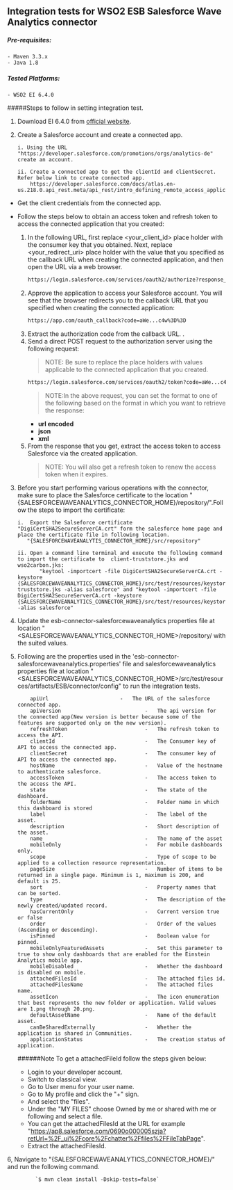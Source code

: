 ﻿##  Integration tests for WSO2 ESB Salesforce Wave Analytics connector
##### Pre-requisites:

    - Maven 3.3.x
    - Java 1.8

##### Tested Platforms:

    - WSO2 EI 6.4.0

#####Steps to follow in setting integration test.


 1. Download EI 6.4.0 from [official website](https://wso2.com/products/enterprise-service-bus/#).

 2. Create a Salesforce account and create a connected app.

        i. Using the URL "https://developer.salesforce.com/promotions/orgs/analytics-de" create an account.
        
        ii. Create a connected app to get the clientId and clientSecret. Refer below link to create connected app.
            https://developer.salesforce.com/docs/atlas.en-us.218.0.api_rest.meta/api_rest/intro_defining_remote_access_applications.htm.
   * Get the client credentials from the connected app.
 
   * Follow the steps below to obtain an access token and refresh token to access the connected application that you created:
   
       1. In the following URL, first replace <your_client_id> place holder with the consumer key that you obtained. Next, replace <your_redirect_uri> place holder with the value that you specified as the callback URL when creating the connected application, and then open the URL via a web browser. 
           ```xml
           https://login.salesforce.com/services/oauth2/authorize?response_type=code&client_id=<your_client_id>&redirect_uri=<your_redirect_uri>
           ```
       2. Approve the application to access your Salesforce account. You will see that the browser redirects you to the callback URL that you specified when creating the connected application:
          ```xml
          https://app.com/oauth_callback?code=aWe...c4w%3D%3D
          ```
       3. Extract the authorization code from the callback URL.
   .
       4. Send a direct POST request to the authorization server using the following request: 
           > NOTE: Be sure to replace the place holders with values applicable to the connected application that you created.
           ```xml
           https://login.salesforce.com/services/oauth2/token?code=aWe...c4w==&grant_type=authorization_code&client_id=<your_client_id>&client_secret=<your_client_secret>&redirect_uri=<your_redirect_uri>&format=json
           ```
           > NOTE:In the above request, you can set the format to one of the following based on the format in which you want to retrieve the response:
           * **url encoded**
           * **json**
           * **xml**
       5. From the response that you get, extract the access token to access Salesforce via the created application. 
          > NOTE: You will also get a refresh token to renew the access token when it expires.


 3. Before you start performing various operations with the connector, make sure to place the Salesforce certificate to the location
   "{SALESFORCEWAVEANALYTICS_CONNECTOR_HOME}/repository/".Follow the steps to import the certificate:
   
        i.  Export the Salseforce certificate "DigiCertSHA2SecureServerCA.crt" form the salesforce home page and place the certificate file in following location. 
           "{SALESFORCEWAVEANALYTIS_CONNECTOR_HOME}/src/repository"
           
        ii. Open a command line terminal and execute the following command to import the certificate to  client-truststore.jks and wso2carbon.jks:
               "keytool -importcert -file DigiCertSHA2SecureServerCA.crt -keystore {SALESFORCEWAVEANALYTICS_CONNECTOR_HOME}/src/test/resources/keystores/products/client-truststore.jks -alias salesforce" and "keytool -importcert -file DigiCertSHA2SecureServerCA.crt -keystore {SALESFORCEWAVEANALYTICS_CONNECTOR_HOME}/src/test/resources/keystores/products/wso2carbon.jks -alias salesforce"
               
 4. Update the esb-connector-salesforcewaveanalytics properties file at location "<SALESFORCEWAVEANALYTICS_CONNECTOR_HOME>/repository/ with the suited values.

 5. Following are the properties used in the 'esb-connector-salesforcewaveanalytics.properties' file and salesforcewaveanalytics properties file at location "<SALESFORCEWAVEANALYTICS_CONNECTOR_HOME>/src/test/resources/artifacts/ESB/connector/config" to run the integration tests.
    
            apiUrl 		                 -   The URL of the salesforce connected app.
            apiVersion                           -   The api version for the connected app(New version is better because some of the features are supported only on the new version).
            refreshToken                         -   The refresh token to access the API.
            clientId                             -   The Consumer key of API to access the connected app.
            clientSecret                         -   The consumer key of API to access the connected app.
            hostName                             -   Value of the hostname to authenticate salesforce.
            accessToken                          -   The access token to the access the API.
            state                                -   The state of the dashboard.
            folderName                           -   Folder name in which this dashboard is stored
            label                                -   The label of the asset.
            description                          -   Short description of the asset.
            name                                 -   The name of the asset
            mobileOnly                           -   For mobile dashboards only.
            scope                                -   Type of scope to be applied to a collection resource representation.
            pageSize                             -   Number of items to be returned in a single page. Minimum is 1, maximum is 200, and default is 25.
            sort                                 -   Property names that can be sorted.
            type                                 -   The description of the newly created/updated record.
            hasCurrentOnly                       -   Current version true or false
            order                                -   Order of the values (Ascending or descending).
            isPinned                             -   Boolean value for pinned.
            mobileOnlyFeaturedAssets             -   Set this parameter to true to show only dashboards that are enabled for the Einstein Analytics mobile app.
            mobileDisabled                       -   Whether the dashboard is disabled on mobile.
            attachedFilesId                      -   The attached files id.
            attachedFilesName                    -   The attached files name.
            assetIcon                            -   The icon enumeration that best represents the new folder or application. Valid values are 1.png through 20.png.
            defaultAssetName                     -   Name of the default asset.
            canBeSharedExternally                -   Whether the application is shared in Communities.
            applicationStatus                    -   The creation status of application.
            
     ######Note
     To get a attachedFileId follow the steps given below:
     
    * Login to your developer account.
    * Switch to classical view.
    * Go to User menu for your user name.
    * Go to My profile and click the "+" sign.
    * And select the "files".
    * Under the "MY FILES" choose Owned by me or shared with me or following and select a file.
    * You can get the attachedFilesId at the URL for example "https://ap8.salesforce.com/0690o000005szja?retUrl=%2F_ui%2Fcore%2Fchatter%2Ffiles%2FFileTabPage".
    * Extract the attachedFilesId.
                
     
 
 6,   Navigate to "{SALESFORCEWAVEANALYTICS_CONNECTOR_HOME}/" and run the following command. <br/>
           
             `$ mvn clean install -Dskip-tests=false`
